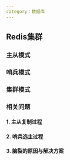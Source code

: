 ```yaml
---
category：数据库
---
```


## Redis集群

### 主从模式

### 哨兵模式

### 集群模式

### 相关问题

#### 1. 主从复制过程

#### 2. 哨兵选主过程

#### 3. 脑裂的原因与解决方案

